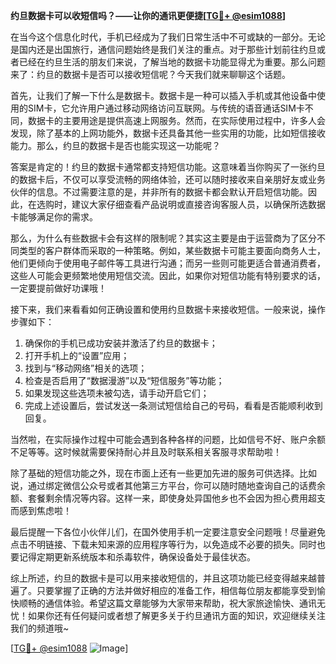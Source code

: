 **约旦数据卡可以收短信吗？——让你的通讯更便捷[[TG💪+ @esim1088](https://t.me/s/esim1088)]**

在当今这个信息化时代，手机已经成为了我们日常生活中不可或缺的一部分。无论是国内还是出国旅行，通信问题始终是我们关注的重点。对于那些计划前往约旦或者已经在约旦生活的朋友们来说，了解当地的数据卡功能显得尤为重要。那么问题来了：约旦的数据卡是否可以接收短信呢？今天我们就来聊聊这个话题。

首先，让我们了解一下什么是数据卡。数据卡是一种可以插入手机或其他设备中使用的SIM卡，它允许用户通过移动网络访问互联网。与传统的语音通话SIM卡不同，数据卡的主要用途是提供高速上网服务。然而，在实际使用过程中，许多人会发现，除了基本的上网功能外，数据卡还具备其他一些实用的功能，比如短信接收能力。那么，约旦的数据卡是否也能实现这一功能呢？

答案是肯定的！约旦的数据卡通常都支持短信功能。这意味着当你购买了一张约旦的数据卡后，不仅可以享受流畅的网络体验，还可以随时接收来自亲朋好友或业务伙伴的信息。不过需要注意的是，并非所有的数据卡都会默认开启短信功能。因此，在选购时，建议大家仔细查看产品说明或直接咨询客服人员，以确保所选数据卡能够满足你的需求。

那么，为什么有些数据卡会有这样的限制呢？其实这主要是由于运营商为了区分不同类型的客户群体而采取的一种策略。例如，某些数据卡可能主要面向商务人士，他们更倾向于使用电子邮件等工具进行沟通；而另一些则可能更适合普通消费者，这些人可能会更频繁地使用短信交流。因此，如果你对短信功能有特别要求的话，一定要提前做好功课哦！

接下来，我们来看看如何正确设置和使用约旦数据卡来接收短信。一般来说，操作步骤如下：

1. 确保你的手机已成功安装并激活了约旦的数据卡；
2. 打开手机上的“设置”应用；
3. 找到与“移动网络”相关的选项；
4. 检查是否启用了“数据漫游”以及“短信服务”等功能；
5. 如果发现这些选项未被勾选，请手动开启它们；
6. 完成上述设置后，尝试发送一条测试短信给自己的号码，看看是否能顺利收到回复。

当然啦，在实际操作过程中可能会遇到各种各样的问题，比如信号不好、账户余额不足等等。这时候就需要保持耐心并且及时联系相关客服寻求帮助啦！

除了基础的短信功能之外，现在市面上还有一些更加先进的服务可供选择。比如说，通过绑定微信公众号或者其他第三方平台，你可以随时随地查询自己的话费余额、套餐剩余情况等内容。这样一来，即使身处异国他乡也不会因为担心费用超支而感到焦虑啦！

最后提醒一下各位小伙伴儿们，在国外使用手机一定要注意安全问题哦！尽量避免点击不明链接、下载未知来源的应用程序等行为，以免造成不必要的损失。同时也要记得定期更新系统版本和杀毒软件，确保设备处于最佳状态。

综上所述，约旦的数据卡是可以用来接收短信的，并且这项功能已经变得越来越普遍了。只要掌握了正确的方法并做好相应的准备工作，相信每位朋友都能享受到愉快顺畅的通信体验。希望这篇文章能够为大家带来帮助，祝大家旅途愉快、通讯无忧！如果你还有任何疑问或者想了解更多关于约旦通讯方面的知识，欢迎继续关注我们的频道哦~

[[TG💪+ @esim1088](https://t.me/s/esim1088) ![Image](https://i.postimg.cc/4NQfJmqS/Snipaste-2025-05-13-00-14-12.png)]